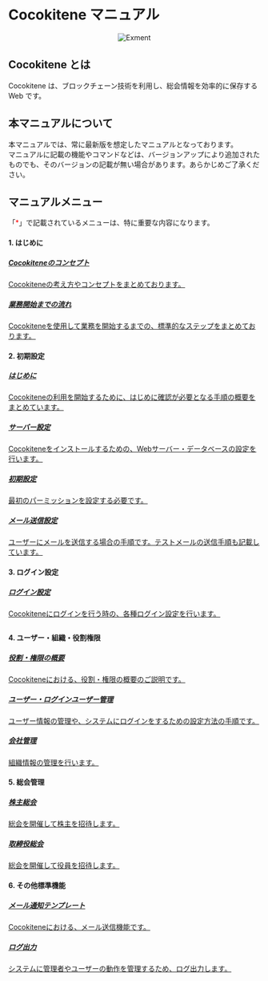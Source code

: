 # Cocokitene マニュアル

<p align="center">
<img src="./img/logo/Logo.png" alt="Exment" style="border:none;">
</p>

## Cocokitene とは

Cocokitene は、ブロックチェーン技術を利用し、総会情報を効率的に保存する Web です。
<!-- <a href="" target="_blank">Cocokitene 公式サイト</a> -->

## 本マニュアルについて

本マニュアルでは、常に最新版を想定したマニュアルとなっております。  
マニュアルに記載の機能やコマンドなどは、バージョンアップにより追加されたものでも、そのバージョンの記載が無い場合があります。あらかじめご了承ください。

<!-- ## デモサイト一覧

業務に合わせた、さまざまなデモサイトをご用意しております。  
<a href="" target="_blank">デモサイト一覧</a>をご確認ください。 -->

<!-- ## 機能・スクリーンショット

<a href="" target="_blank">機能・スクリーンショット</a>をご確認ください。 -->

<!-- ## 更新履歴・リリースノート

<a href="">リリースノート</a>をご確認ください。 -->

## マニュアルメニュー

「<span style="color:red;">\*</span>」で記載されているメニューは、特に重要な内容になります。

<div class="container-fluid" style="margin-bottom:2em;">
    <div>
        <h4>1. はじめに</h4>
        <div class="row">
            <div class="col-sm-6 tile tile">
                <a href="#/ja/concept">
                    <div class="tile-inner">
                        <h5>Cocokiteneのコンセプト</h5>
                        <p>Cocokiteneの考え方やコンセプトをまとめております。</p>
                    </div>
                </a>
            </div>
            <div class="col-sm-6 tile">
                <a href="#/ja/start_flow">
                    <div class="tile-inner">
                        <h5>業務開始までの流れ</h5>
                        <p>Cocokiteneを使用して業務を開始するまでの、標準的なステップをまとめております。</p>
                    </div>
                </a>
            </div>
        </div>
    </div>
    <div>
        <h4>2. 初期設定</h4>
        <div class="row">
            <div class="col-sm-6 tile">
                <a href="#/ja/quickstart">
                    <div class="tile-inner important-topic">
                        <h5>はじめに</h5>
                        <p>Cocokiteneの利用を開始するために、はじめに確認が必要となる手順の概要をまとめています。</p>
                    </div>
                </a>
            </div>
            <div class="col-sm-6 tile">
                <a href="#/ja/server">
                    <div class="tile-inner important-topic">
                        <h5>サーバー設定</h5>
                        <p>Cocokiteneをインストールするための、Webサーバー・データベースの設定を行います。</p>
                    </div>
                </a>
            </div>
            <div class="col-sm-6 tile">
                <a href="#/ja/first_setting">
                    <div class="tile-inner important-topic">
                        <h5>初期設定</h5>
                        <p>最初のパーミッションを設定する必要です。</p>
                    </div>
                </a>
            </div>
            <div class="col-sm-6 tile">
                <a href="#/ja/mailsend_setting">
                    <div class="tile-inner">
                        <h5>メール送信設定</h5>
                        <p>ユーザーにメールを送信する場合の手順です。テストメールの送信手順も記載しています。</p>
                    </div>
                </a>
            </div>
        </div>
    </div>
    <div>
        <h4>3. ログイン設定</h4>
        <div class="row">
            <div class="col-sm-6 tile">
                <a href="#/ja/login_setting">
                    <div class="tile-inner">
                        <h5>ログイン設定</h5>
                        <p>Cocokiteneにログインを行う時の、各種ログイン設定を行います。</p>
                    </div>
                </a>
            </div>
        </div>
    </div>
    </div>
    <div>
        <h4>4. ユーザー・組織・役割権限</h4>
        <div class="row">
            <div class="col-sm-6 tile">
                <a href="#/ja/permission">
                    <div class="tile-inner important-topic">
                        <h5>役割・権限の概要</h5>
                        <p>Cocokiteneにおける、役割・権限の概要のご説明です。</p>
                    </div>
                </a>
            </div>
            <div class="col-sm-6 tile">
                <a href="#/ja/user">
                    <div class="tile-inner important-topic">
                        <h5>ユーザー・ログインユーザー管理</h5>
                        <p>ユーザー情報の管理や、システムにログインをするための設定方法の手順です。</p>
                    </div>
                </a>
            </div>
            <div class="col-sm-6 tile">
                <a href="#/ja/company">
                    <div class="tile-inner important-topic">
                        <h5>会社管理</h5>
                        <p>組織情報の管理を行います。</p>
                    </div>
                </a>
            </div>
        </div>
    </div>
    <div>
        <h4>5. 総会管理</h4>
        <div class="row">
            <div class="col-sm-6 tile">
                <a href="#/ja/shareholdersmtg">
                    <div class="tile-inner important-topic">
                        <h5>株主総会</h5>
                        <p>総会を開催して株主を招待します。</p>
                    </div>
                </a>
            </div>
            <div class="col-sm-6 tile">
                <a href="#/ja/boardmtg">
                    <div class="tile-inner important-topic">
                        <h5>取締役総会</h5>
                        <p>総会を開催して役員を招待します。</p>
                    </div>
                </a>
            </div>
        </div>
    </div>
    <div>
        <h4>6. その他標準機能</h4>
        <div class="row">
            <div class="col-sm-6 tile">
                <a href="#/ja/permission">
                    <div class="tile-inner important-topic">
                        <h5>メール通知テンプレート</h5>
                        <p>Cocokiteneにおける、メール送信機能です。</p>
                    </div>
                </a>
            </div>
            <div class="col-sm-6 tile">
                <a href="#/ja/user">
                    <div class="tile-inner important-topic">
                        <h5>ログ出力</h5>
                        <p>システムに管理者やユーザーの動作を管理するため、ログ出力します。</p>
                    </div>
                </a>
            </div>
        </div>
    </div>
</div>

